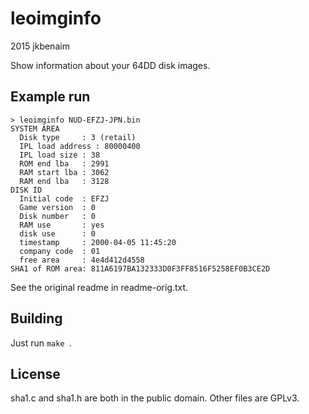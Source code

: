 leoimginfo
============================
2015 jkbenaim

Show information about your 64DD disk images.

## Example run
```console
> leoimginfo NUD-EFZJ-JPN.bin
SYSTEM AREA
  Disk type     : 3 (retail)
  IPL load address : 80000400
  IPL load size : 38
  ROM end lba   : 2991
  RAM start lba : 3062
  RAM end lba   : 3128
DISK ID
  Initial code  : EFZJ
  Game version  : 0
  Disk number   : 0
  RAM use       : yes
  disk use      : 0
  timestamp     : 2000-04-05 11:45:20
  company code  : 01
  free area     : 4e4d412d4558
SHA1 of ROM area: 811A6197BA132333D0F3FF8516F5258EF0B3CE2D

```

See the original readme in readme-orig.txt.

## Building

Just run ```make ```.

## License

sha1.c and sha1.h are both in the public domain. Other files are GPLv3.